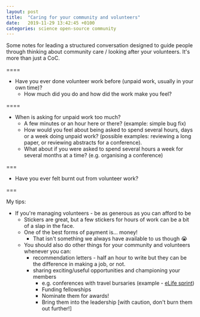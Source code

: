 ```yaml
---
layout: post
title:  "Caring for your community and volunteers"
date:   2019-11-29 13:42:45 +0100
categories: science open-source community
---
```


Some notes for leading a structured conversation designed to guide people through thinking about community care / looking after your volunteers. It's more than just a CoC.

====

- Have you ever done volunteer work before (unpaid work, usually in your own time)?
  - How much did you do and how did the work make you feel?

====

- When is asking for unpaid work too much?
  - A few minutes or an hour here or there? (example: simple bug fix)
  - How would you feel about being asked to spend several hours, days or a week doing unpaid work?  (possible examples: reviewing a long paper, or reviewing abstracts for a conference).
  - What about if you were asked to spend several hours a week for several months at a time? (e.g. organising a conference)

===

- Have you ever felt burnt out from volunteer work?

===

My tips:
- If you're managing volunteers - be as generous as you can afford to be
  - Stickers are great, but a few stickers for hours of work can be a bit of a slap in the face.
  - One of the best forms of payment is... money!
    - That isn't something we always have available to us though :sob:
  - You should also do other things for your community and volunteers whenever you can:
    - recommendation letters - half an hour to write but they can be the difference in making a job, or not.
    - sharing exciting/useful opportunities and championing your members
      - e.g. conferences with travel bursaries (example - [eLife sprint](https://sprint.elifesciences.org/))
      - Funding fellowships
      - Nominate them for awards!
      - Bring them into the leadership [with caution, don't burn them out further!]
